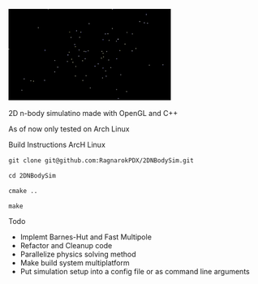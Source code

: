 ![til](/res/output.gif)

2D n-body simulatino made with OpenGL and C++

As of now only tested on Arch Linux

Build Instructions ArcH Linux
```
git clone git@github.com:RagnarokPDX/2DNBodySim.git
```
```
cd 2DNBodySim
```
```
cmake ..
```
```
make
```

Todo
- Implemt Barnes-Hut and Fast Multipole
- Refactor and Cleanup code
- Parallelize physics solving method
- Make build system multiplatform
- Put simulation setup into a config file or as command line arguments





